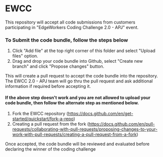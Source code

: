 # EWCC
This repository will accept all code submissions from customers participating in "EdgeWorkers Coding Challenge 2.0 - APJ" event.

### To Submit the code bundle, follow the steps below
1. Click "Add file" at the top right corner of this folder and select "Upload files" option.
2. Drag and drop your code bundle into Github, select "Create new branch" and click "Propose changes" button.

This will create a pull request to accept the code bundle into the repository. The EWCC 2.0 - APJ team will go thru the pull request and ask additional information if required before accepting it.

#### If the above step doesn't work and you are not allowed to upload your code bundle, then follow the alternate step as mentioned below.
1. Fork the EWCC repository (https://docs.github.com/en/get-started/quickstart/fork-a-repo)
2. Creating a pull request from the fork (https://docs.github.com/en/pull-requests/collaborating-with-pull-requests/proposing-changes-to-your-work-with-pull-requests/creating-a-pull-request-from-a-fork)

Once accepted, the code bundle will be reviewed and evaluated before declaring the winner of the coding challenge
